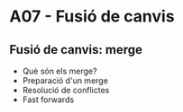 # A07 - Fusió de canvis

## Fusió de canvis: merge

- Què són els merge?
- Preparació d'un merge
- Resolució de conflictes
- Fast forwards




